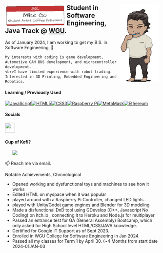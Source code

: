 <!-- !DOCTYPE HTML -->
<header>
<html lang=en>
</header>


<body>

  <section>
    <img align="right" src="Me.gif" alt="Me." width="128" height="256">
  <h1>
    <img align="left" src="NameTagProject.png" alt="NameTag" width="40%" height="40%">
    Student in Software Engineering, Java Track @ <a href="https://www.wgu.edu/online-it-degrees/software-engineering-bachelors-program.html" title="WGU">WGU</a>.
  </h1>
  <p>
    As of January 2024, I am working to get my B.S. in Software Engineering. 🌱
  
    My interests with coding is game development, Automotive CAN BUS development, and microcontroller development.
    <br>I have limited experience with robot trading. Interested in 3D Printing, Embedded Engineering and Robotics.
  </p>
  </section>

#### Learning / Previously Used
<p align="left">
<a href="https://developer.mozilla.org/en-US/docs/Web/JavaScript" target="_blank" rel="noreferrer"><img src="https://raw.githubusercontent.com/danielcranney/readme-generator/main/public/icons/skills/javascript-colored.svg" width="36" height="36" alt="JavaScript" /></a><a href="https://developer.mozilla.org/en-US/docs/Glossary/HTML5" target="_blank" rel="noreferrer"><img src="https://raw.githubusercontent.com/danielcranney/readme-generator/main/public/icons/skills/html5-colored.svg" width="36" height="36" alt="HTML5" /></a><a href="https://www.w3.org/TR/CSS/#css" target="_blank" rel="noreferrer"><img src="https://raw.githubusercontent.com/danielcranney/readme-generator/main/public/icons/skills/css3-colored.svg" width="36" height="36" alt="CSS3" /></a><a href="https://www.raspberrypi.org/" target="_blank" rel="noreferrer"><img src="https://raw.githubusercontent.com/danielcranney/readme-generator/main/public/icons/skills/raspberrypi-colored.svg" width="36" height="36" alt="Raspberry Pi" /></a><a href="https://metamask.io/" target="_blank" rel="noreferrer"><img src="https://raw.githubusercontent.com/danielcranney/readme-generator/main/public/icons/skills/metamask-colored.svg" width="36" height="36" alt="MetaMask" /></a><a href="https://ethereum.org/en/" target="_blank" rel="noreferrer"><img src="https://raw.githubusercontent.com/danielcranney/readme-generator/main/public/icons/skills/ethereum-colored.svg" width="36" height="36" alt="Ethereum" /></a>
</p>

#### Socials

<p align="left"> <a href="https://www.linkedin.com/in/michael-go-82a95a113/" target="_blank" rel="noreferrer"> <picture> <source media="(prefers-color-scheme: dark)" srcset="https://raw.githubusercontent.com/danielcranney/readme-generator/main/public/icons/socials/linkedin-dark.svg" /> <source media="(prefers-color-scheme: light)" srcset="https://raw.githubusercontent.com/danielcranney/readme-generator/main/public/icons/socials/linkedin.svg" /> <img src="https://raw.githubusercontent.com/danielcranney/readme-generator/main/public/icons/socials/linkedin.svg" width="32" height="32" /> </picture> </a></p>

#### Cup of Kofi?

<ul style="list-style-type: none; margin: 0;">

<li style="display: inline-block; margin-right: 0.25rem;"><a href="https://www.ko-fi.com/michaelgo"><img src="https://storage.ko-fi.com/cdn/kofi2.png?v=3" width="150"/></a></li>

</ul>

📫 Reach me via email.
</p>

<p>Notable Achievements, Chronological</p>
<ul>
  <li>Opened working and dysfunctional toys and machines to see how it works</li>
  <li>Edited HTML on myspace when it was popular</li>
  <li>played around with a Raspberry Pi Controller, changed LED lights.</li>
  <li>played with Unity/Godot game engines and Blender for 3D modeling</li>
  <li>Made a disfunctional DnD tool using GDevelop (C++, Javascript No Coding) on Itch.io , connecting it to Heroku and Node.js for multiplayer</li>
  <li>Passed an entrance test for GA (General Assembly) Bootcamp, which only asked for High School level HTML/CSS/JAVA knowledge. </li>
  <li>Certified for Google IT Support as of Sept 2023.</li>
  <li>Enrolled in WGU College for Software Engineering in Jan 2024.</li>
  <li>Passed all my classes for Term 1 by April 30. (~4 Months from start date 2024-01JAN-03</li>
</ul>


  </body>




<!--
**Greiye/Greiye** is a repository because its `README.md` (this file) appears on your GitHub profile.
Here are some ideas to get you started:


- 🔭 I’m currently working on ...
- 🌱 I’m currently learning ...
- 👯 I’m looking to collaborate on ...
- 🤔 I’m looking for help with ...
- 💬 Ask me about ...
- 📫 How to reach me: ...

-->

